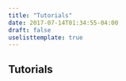 ```yaml
---
title: "Tutorials"
date: 2017-07-14T01:34:55-04:00
draft: false
uselisttemplate: true
---
```


## Tutorials
